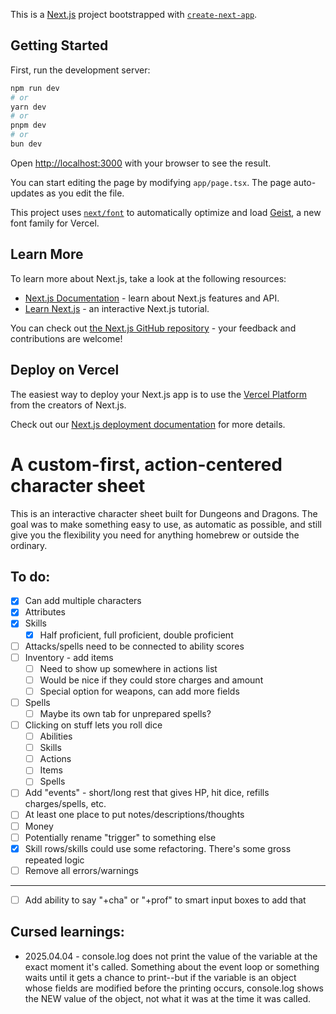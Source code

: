 This is a [Next.js](https://nextjs.org) project bootstrapped with [`create-next-app`](https://nextjs.org/docs/app/api-reference/cli/create-next-app).

## Getting Started

First, run the development server:

```bash
npm run dev
# or
yarn dev
# or
pnpm dev
# or
bun dev
```

Open [http://localhost:3000](http://localhost:3000) with your browser to see the result.

You can start editing the page by modifying `app/page.tsx`. The page auto-updates as you edit the file.

This project uses [`next/font`](https://nextjs.org/docs/app/building-your-application/optimizing/fonts) to automatically optimize and load [Geist](https://vercel.com/font), a new font family for Vercel.

## Learn More

To learn more about Next.js, take a look at the following resources:

-  [Next.js Documentation](https://nextjs.org/docs) - learn about Next.js features and API.
-  [Learn Next.js](https://nextjs.org/learn) - an interactive Next.js tutorial.

You can check out [the Next.js GitHub repository](https://github.com/vercel/next.js) - your feedback and contributions are welcome!

## Deploy on Vercel

The easiest way to deploy your Next.js app is to use the [Vercel Platform](https://vercel.com/new?utm_medium=default-template&filter=next.js&utm_source=create-next-app&utm_campaign=create-next-app-readme) from the creators of Next.js.

Check out our [Next.js deployment documentation](https://nextjs.org/docs/app/building-your-application/deploying) for more details.

# A custom-first, action-centered character sheet

This is an interactive character sheet built for Dungeons and Dragons. The goal was to make something easy to use, as automatic as possible, and still give you the flexibility you need for anything homebrew or outside the ordinary.

## To do:

-  [x] Can add multiple characters
-  [x] Attributes
-  [x] Skills
   -  [x] Half proficient, full proficient, double proficient
-  [ ] Attacks/spells need to be connected to ability scores
-  [ ] Inventory - add items
   -  [ ] Need to show up somewhere in actions list
   -  [ ] Would be nice if they could store charges and amount
   -  [ ] Special option for weapons, can add more fields
-  [ ] Spells
   -  [ ] Maybe its own tab for unprepared spells?
-  [ ] Clicking on stuff lets you roll dice
   -  [ ] Abilities
   -  [ ] Skills
   -  [ ] Actions
   -  [ ] Items
   -  [ ] Spells
-  [ ] Add "events" - short/long rest that gives HP, hit dice, refills charges/spells, etc.
-  [ ] At least one place to put notes/descriptions/thoughts
-  [ ] Money
-  [ ] Potentially rename "trigger" to something else
-  [x] Skill rows/skills could use some refactoring. There's some gross repeated logic
-  [ ] Remove all errors/warnings

---

-  [ ] Add ability to say "+cha" or "+prof" to smart input boxes to add that

## Cursed learnings:

-  2025.04.04 - console.log does not print the value of the variable at the exact moment it's called. Something about the event loop or something waits until it gets a chance to print--but if the variable is an object whose fields are modified before the printing occurs, console.log shows the NEW value of the object, not what it was at the time it was called.
